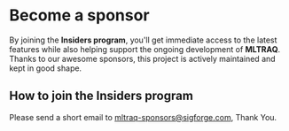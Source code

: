 # Become a sponsor

By joining the **Insiders program**, you'll get immediate access to the latest features while also helping support the ongoing development of **MLTRAQ**. Thanks to our awesome sponsors, this project is actively maintained and kept in good shape.

## How to join the Insiders program

Please send a short email to [mltraq-sponsors@sigforge.com](mailto:mltraq-sponsors@sigforge.com), Thank You.
